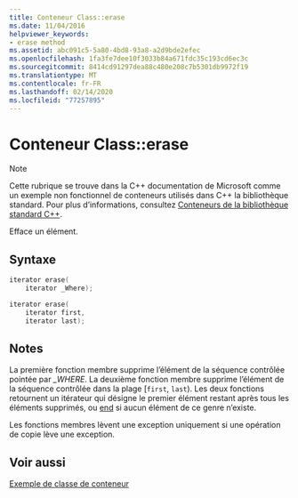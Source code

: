 ```yaml
---
title: Conteneur Class::erase
ms.date: 11/04/2016
helpviewer_keywords:
- erase method
ms.assetid: abc091c5-5a80-4bd8-93a8-a2d9bde2efec
ms.openlocfilehash: 1fa3fe7dee10f3033b84a671fdc35c193cd6ec3c
ms.sourcegitcommit: 8414cd91297dea88c480e208c7b5301db9972f19
ms.translationtype: MT
ms.contentlocale: fr-FR
ms.lasthandoff: 02/14/2020
ms.locfileid: "77257895"
---
```

# <a name="container-classerase"></a>Conteneur Class::erase

> [!NOTE]
> Cette rubrique se trouve dans la C++ documentation de Microsoft comme un exemple non fonctionnel de conteneurs utilisés dans C++ la bibliothèque standard. Pour plus d’informations, consultez [Conteneurs de la bibliothèque standard C++](../standard-library/stl-containers.md).

Efface un élément.

## <a name="syntax"></a>Syntaxe

```cpp
iterator erase(
    iterator _Where);

iterator erase(
    iterator first,
    iterator last);
```

## <a name="remarks"></a>Notes

La première fonction membre supprime l’élément de la séquence contrôlée pointée par *_WHERE*. La deuxième fonction membre supprime l’élément de la séquence contrôlée dans la plage [`first`, `last`). Les deux fonctions retournent un itérateur qui désigne le premier élément restant après tous les éléments supprimés, ou [end](../standard-library/container-class-end.md) si aucun élément de ce genre n’existe.

Les fonctions membres lèvent une exception uniquement si une opération de copie lève une exception.

## <a name="see-also"></a>Voir aussi

[Exemple de classe de conteneur](../standard-library/sample-container-class.md)
